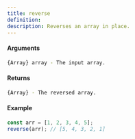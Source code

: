 ```yaml
---
title: reverse
definition: 
description: Reverses an array in place.
---
```



#### Arguments


```bash
{Array} array - The input array.
```


#### Returns


```bash
{Array} - The reversed array.
```


#### Example


```ts
const arr = [1, 2, 3, 4, 5];
reverse(arr); // [5, 4, 3, 2, 1]
```